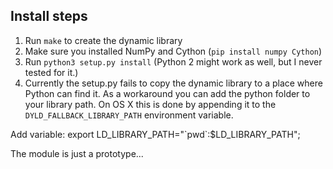 Install steps
-------------
1. Run `make` to create the dynamic library
2. Make sure you installed NumPy and Cython (`pip install numpy Cython`)
3. Run `python3 setup.py install` (Python 2 might work as well, but I never tested for it.)
4. Currently the setup.py fails to copy the dynamic library to a place where Python can find it. As a workaround you can add the python folder to your library path. On OS X this is done by appending it to the `DYLD_FALLBACK_LIBRARY_PATH` environment variable.

Add variable: export LD_LIBRARY_PATH="\`pwd\`:$LD_LIBRARY_PATH";

The module is just a prototype...